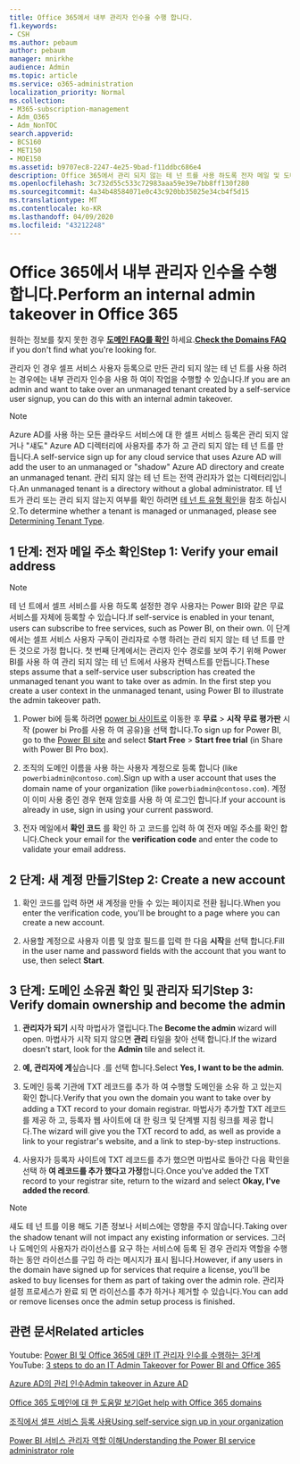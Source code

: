 ```yaml
---
title: Office 365에서 내부 관리자 인수을 수행 합니다.
f1.keywords:
- CSH
ms.author: pebaum
author: pebaum
manager: mnirkhe
audience: Admin
ms.topic: article
ms.service: o365-administration
localization_priority: Normal
ms.collection:
- M365-subscription-management
- Adm_O365
- Adm_NonTOC
search.appverid:
- BCS160
- MET150
- MOE150
ms.assetid: b9707ec8-2247-4e25-9bad-f11ddbc686e4
description: Office 365에서 관리 되지 않는 테 넌 트를 사용 하도록 전자 메일 및 도메인 소유권을 확인 하는 방법을 알아봅니다.
ms.openlocfilehash: 3c732d55c533c72983aaa59e39e7bb8ff130f280
ms.sourcegitcommit: 4a34b48584071e0c43c920bb35025e34cb4f5d15
ms.translationtype: MT
ms.contentlocale: ko-KR
ms.lasthandoff: 04/09/2020
ms.locfileid: "43212248"
---
```

# <a name="perform-an-internal-admin-takeover-in-office-365"></a><span data-ttu-id="d0332-103">Office 365에서 내부 관리자 인수을 수행 합니다.</span><span class="sxs-lookup"><span data-stu-id="d0332-103">Perform an internal admin takeover in Office 365</span></span>

 <span data-ttu-id="d0332-104">원하는 정보를 찾지 못한 경우 **[도메인 FAQ를 확인](../setup/domains-faq.md)** 하세요.</span><span class="sxs-lookup"><span data-stu-id="d0332-104">**[Check the Domains FAQ](../setup/domains-faq.md)** if you don't find what you're looking for.</span></span> 

<span data-ttu-id="d0332-105">관리자 인 경우 셀프 서비스 사용자 등록으로 만든 관리 되지 않는 테 넌 트를 사용 하려는 경우에는 내부 관리자 인수을 사용 하 여이 작업을 수행할 수 있습니다.</span><span class="sxs-lookup"><span data-stu-id="d0332-105">If you are an admin and want to take over an unmanaged tenant created by a self-service user signup, you can do this with an internal admin takeover.</span></span>

> [!NOTE]
> <span data-ttu-id="d0332-106">Azure AD를 사용 하는 모든 클라우드 서비스에 대 한 셀프 서비스 등록은 관리 되지 않거나 "섀도" Azure AD 디렉터리에 사용자를 추가 하 고 관리 되지 않는 테 넌 트를 만듭니다.</span><span class="sxs-lookup"><span data-stu-id="d0332-106">A self-service sign up for any cloud service that uses Azure AD will add the user to an unmanaged or "shadow" Azure AD directory and create an unmanaged tenant.</span></span> <span data-ttu-id="d0332-107">관리 되지 않는 테 넌 트는 전역 관리자가 없는 디렉터리입니다.</span><span class="sxs-lookup"><span data-stu-id="d0332-107">An unmanaged tenant is a directory without a global administrator.</span></span> <span data-ttu-id="d0332-108">테 넌 트가 관리 또는 관리 되지 않는지 여부를 확인 하려면 [테 넌 트 유형 확인](https://docs.microsoft.com/power-platform/admin/powerapps-gdpr-dsr-guide-systemlogs#determining-tenant-type)을 참조 하십시오.</span><span class="sxs-lookup"><span data-stu-id="d0332-108">To determine whether a tenant is managed or unmanaged, please see [Determining Tenant Type](https://docs.microsoft.com/power-platform/admin/powerapps-gdpr-dsr-guide-systemlogs#determining-tenant-type).</span></span> 
  
## <a name="step-1-verify-your-email-address"></a><span data-ttu-id="d0332-109">1 단계: 전자 메일 주소 확인</span><span class="sxs-lookup"><span data-stu-id="d0332-109">Step 1: Verify your email address</span></span>

> [!NOTE]
> <span data-ttu-id="d0332-110">테 넌 트에서 셀프 서비스를 사용 하도록 설정한 경우 사용자는 Power BI와 같은 무료 서비스를 자체에 등록할 수 있습니다.</span><span class="sxs-lookup"><span data-stu-id="d0332-110">If self-service is enabled in your tenant, users can subscribe to free services, such as Power BI, on their own.</span></span> <span data-ttu-id="d0332-111">이 단계에서는 셀프 서비스 사용자 구독이 관리자로 수행 하려는 관리 되지 않는 테 넌 트를 만든 것으로 가정 합니다. 첫 번째 단계에서는 관리자 인수 경로를 보여 주기 위해 Power BI를 사용 하 여 관리 되지 않는 테 넌 트에서 사용자 컨텍스트를 만듭니다.</span><span class="sxs-lookup"><span data-stu-id="d0332-111">These steps assume that a self-service user subscription has created the unmanaged tenant you want to take over as admin. In the first step you create a user context in the unmanaged tenant, using Power BI to illustrate the admin takeover path.</span></span>

1. <span data-ttu-id="d0332-112">Power bi에 등록 하려면 [power bi 사이트로](https://powerbi.com) 이동한 후 **무료** > **시작 무료 평가판** 시작 (power bi Pro를 사용 하 여 공유)을 선택 합니다.</span><span class="sxs-lookup"><span data-stu-id="d0332-112">To sign up for Power BI, go to the [Power BI site](https://powerbi.com) and select **Start Free** > **Start free trial** (in Share with Power BI Pro box).</span></span> 

2. <span data-ttu-id="d0332-113">조직의 도메인 이름을 사용 하는 사용자 계정으로 등록 합니다 (like `powerbiadmin@contoso.com`).</span><span class="sxs-lookup"><span data-stu-id="d0332-113">Sign up with a user account that uses the domain name of your organization (like `powerbiadmin@contoso.com`).</span></span> <span data-ttu-id="d0332-114">계정이 이미 사용 중인 경우 현재 암호를 사용 하 여 로그인 합니다.</span><span class="sxs-lookup"><span data-stu-id="d0332-114">If your account is already in use, sign in using your current password.</span></span>

3. <span data-ttu-id="d0332-115">전자 메일에서 **확인 코드** 를 확인 하 고 코드를 입력 하 여 전자 메일 주소를 확인 합니다.</span><span class="sxs-lookup"><span data-stu-id="d0332-115">Check your email for the **verification code** and enter the code to validate your email address.</span></span>
    
## <a name="step-2-create-a-new-account"></a><span data-ttu-id="d0332-116">2 단계: 새 계정 만들기</span><span class="sxs-lookup"><span data-stu-id="d0332-116">Step 2: Create a new account</span></span>

1. <span data-ttu-id="d0332-117">확인 코드를 입력 하면 새 계정을 만들 수 있는 페이지로 전환 됩니다.</span><span class="sxs-lookup"><span data-stu-id="d0332-117">When you enter the verification code, you'll be brought to a page where you can create a new account.</span></span> 
    
2. <span data-ttu-id="d0332-118">사용할 계정으로 사용자 이름 및 암호 필드를 입력 한 다음 **시작**을 선택 합니다.</span><span class="sxs-lookup"><span data-stu-id="d0332-118">Fill in the user name and password fields with the account that you want to use, then select **Start**.</span></span> 
    
## <a name="step-3-verify-domain-ownership-and-become-the-admin"></a><span data-ttu-id="d0332-119">3 단계: 도메인 소유권 확인 및 관리자 되기</span><span class="sxs-lookup"><span data-stu-id="d0332-119">Step 3: Verify domain ownership and become the admin</span></span>

1. <span data-ttu-id="d0332-120">**관리자가 되기** 시작 마법사가 열립니다.</span><span class="sxs-lookup"><span data-stu-id="d0332-120">The **Become the admin** wizard will open.</span></span> <span data-ttu-id="d0332-121">마법사가 시작 되지 않으면 **관리** 타일을 찾아 선택 합니다.</span><span class="sxs-lookup"><span data-stu-id="d0332-121">If the wizard doesn't start, look for the **Admin** tile and select it.</span></span> 

2. <span data-ttu-id="d0332-122">**예, 관리자에 게**싶습니다 .를 선택 합니다.</span><span class="sxs-lookup"><span data-stu-id="d0332-122">Select **Yes, I want to be the admin**.</span></span>

3. <span data-ttu-id="d0332-123">도메인 등록 기관에 TXT 레코드를 추가 하 여 수행할 도메인을 소유 하 고 있는지 확인 합니다.</span><span class="sxs-lookup"><span data-stu-id="d0332-123">Verify that you own the domain you want to take over by adding a TXT record to your domain registrar.</span></span> <span data-ttu-id="d0332-124">마법사가 추가할 TXT 레코드를 제공 하 고, 등록자 웹 사이트에 대 한 링크 및 단계별 지침 링크를 제공 합니다.</span><span class="sxs-lookup"><span data-stu-id="d0332-124">The wizard will give you the TXT record to add, as well as provide a link to your registrar's website, and a link to step-by-step instructions.</span></span>
    
4. <span data-ttu-id="d0332-125">사용자가 등록자 사이트에 TXT 레코드를 추가 했으면 마법사로 돌아간 다음 확인을 선택 하 **여 레코드를 추가 했다고 가정**합니다.</span><span class="sxs-lookup"><span data-stu-id="d0332-125">Once you've added the TXT record to your registrar site, return to the wizard and select **Okay, I've added the record**.</span></span>
    
> [!NOTE]
> <span data-ttu-id="d0332-126">섀도 테 넌 트를 이용 해도 기존 정보나 서비스에는 영향을 주지 않습니다.</span><span class="sxs-lookup"><span data-stu-id="d0332-126">Taking over the shadow tenant will not impact any existing information or services.</span></span> <span data-ttu-id="d0332-127">그러나 도메인의 사용자가 라이선스를 요구 하는 서비스에 등록 된 경우 관리자 역할을 수행 하는 동안 라이선스를 구입 하 라는 메시지가 표시 됩니다.</span><span class="sxs-lookup"><span data-stu-id="d0332-127">However, if any users in the domain have signed up for services that require a license, you'll be asked to buy licenses for them as part of taking over the admin role.</span></span> <span data-ttu-id="d0332-128">관리자 설정 프로세스가 완료 되 면 라이선스를 추가 하거나 제거할 수 있습니다.</span><span class="sxs-lookup"><span data-stu-id="d0332-128">You can add or remove licenses once the admin setup process is finished.</span></span> 
  
## <a name="related-articles"></a><span data-ttu-id="d0332-129">관련 문서</span><span class="sxs-lookup"><span data-stu-id="d0332-129">Related articles</span></span>

<span data-ttu-id="d0332-130">Youtube: [Power BI 및 Office 365에 대한 IT 관리자 인수를 수행하는 3단계](https://www.youtube.com/watch?v=xt5EsrQBZZk)</span><span class="sxs-lookup"><span data-stu-id="d0332-130">YouTube: [3 steps to do an IT Admin Takeover for Power BI and Office 365](https://www.youtube.com/watch?v=xt5EsrQBZZk)</span></span>

[<span data-ttu-id="d0332-131">Azure AD의 관리 인수</span><span class="sxs-lookup"><span data-stu-id="d0332-131">Admin takeover in Azure AD</span></span>](https://docs.microsoft.com/azure/active-directory/users-groups-roles/domains-admin-takeover)

[<span data-ttu-id="d0332-132">Office 365 도메인에 대 한 도움말 보기</span><span class="sxs-lookup"><span data-stu-id="d0332-132">Get help with Office 365 domains</span></span>](../get-help-with-domains/get-help-with-domains.md)

[<span data-ttu-id="d0332-133">조직에서 셀프 서비스 등록 사용</span><span class="sxs-lookup"><span data-stu-id="d0332-133">Using self-service sign up in your organization</span></span>](self-service-sign-up.md)
  
[<span data-ttu-id="d0332-134">Power BI 서비스 관리자 역할 이해</span><span class="sxs-lookup"><span data-stu-id="d0332-134">Understanding the Power BI service administrator role</span></span>](https://docs.microsoft.com/power-bi/service-admin-role)

